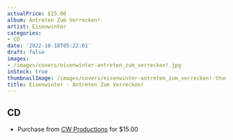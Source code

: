 ```yaml
---
actualPrice: $15.00
album: Antreten Zum Verrecken!
artist: Eisenwinter
categories:
- CD
date: '2022-10-18T05:22:01'
draft: false
images:
- /images/covers/eisenwinter-antreten_zum_verrecken!.jpg
inStock: true
thumbnailImage: /images/covers/eisenwinter-antreten_zum_verrecken!-thumb.jpg
title: Eisenwinter - Antreten Zum Verrecken!
---
```


## CD
* Purchase from [CW Productions](https://shop.cwproductions.net/products/eisenwinter-antreten-zum-verrecken-cd) for $15.00
